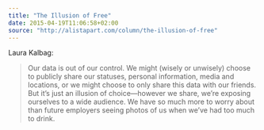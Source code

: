 ```yaml
---
title: "The Illusion of Free"
date: 2015-04-19T11:06:58+02:00
source: "http://alistapart.com/column/the-illusion-of-free"
---
```


Laura Kalbag:

> Our data is out of our control. We might (wisely or unwisely) choose to publicly share our statuses, personal information, media and locations, or we might choose to only share this data with our friends. But it’s just an illusion of choice—however we share, we’re exposing ourselves to a wide audience. We have so much more to worry about than future employers seeing photos of us when we’ve had too much to drink.

